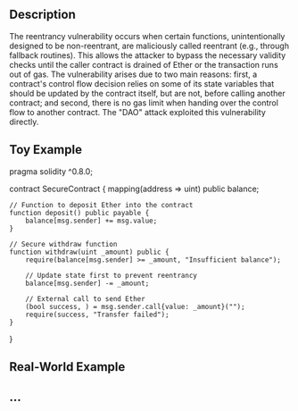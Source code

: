 ## Description

The reentrancy vulnerability occurs when certain functions, unintentionally designed to be non-reentrant, are maliciously called reentrant (e.g., through fallback routines). This allows the attacker to bypass the necessary validity checks until the caller contract is drained of Ether or the transaction runs out of gas. The vulnerability arises due to two main reasons: first, a contract's control flow decision relies on some of its state variables that should be updated by the contract itself, but are not, before calling another contract; and second, there is no gas limit when handing over the control flow to another contract. The "DAO" attack exploited this vulnerability directly.




## Toy Example
pragma solidity ^0.8.0;

contract SecureContract {
    mapping(address => uint) public balance;

    // Function to deposit Ether into the contract
    function deposit() public payable {
        balance[msg.sender] += msg.value;
    }

    // Secure withdraw function
    function withdraw(uint _amount) public {
        require(balance[msg.sender] >= _amount, "Insufficient balance");

        // Update state first to prevent reentrancy
        balance[msg.sender] -= _amount;

        // External call to send Ether
        (bool success, ) = msg.sender.call{value: _amount}("");
        require(success, "Transfer failed");
    }
}



## Real-World Example






## ... 
